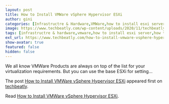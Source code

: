 ```yaml
---
layout: post
title: How to Install VMWare vSphere Hypervisor ESXi
author: gini
categories: [Infrastructre & Hardware,VMWare,how to install esxi server,]
image: https://www.techbeatly.com/wp-content/uploads/2020/11/techbeatly-youtube-cover-vsphere-esxi-1024x576.png
tags: [infrastructre & hardware,vmware,how to install esxi server,how to install vmware esxi,how to install vmware hypervisor,install vmware esxi,installing esxi on physical server,vmware esxi installation guide,vmware hypervisor esxi installation,]
ext_url: https://www.techbeatly.com/how-to-install-vmware-vsphere-hypervisor-esxi/
show-avatar: true
featured: false
hidden: false
---
```


<p>We all know VMWare Products are always on top of the list for your virtualization requirements. But you can use the base ESXi for setting&#46;&#46;&#46;</p>
<p>The post <a href="https://www.techbeatly.com/how-to-install-vmware-vsphere-hypervisor-esxi/" rel="nofollow">How to Install VMWare vSphere Hypervisor ESXi</a> appeared first on <a href="https://www.techbeatly.com" rel="nofollow">techbeatly</a>.</p>

Read [How to Install VMWare vSphere Hypervisor ESXi](https://www.techbeatly.com/how-to-install-vmware-vsphere-hypervisor-esxi/).